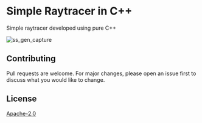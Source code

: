 # Simple Raytracer in C++
Simple raytracer developed using pure C++

![ss_gen_capture](https://user-images.githubusercontent.com/51887591/95026634-5a7d9380-0658-11eb-8004-be61ac2aafbe.png)

## Contributing
Pull requests are welcome. For major changes, please open an issue first to discuss what you would like to change.

## License
[Apache-2.0](https://choosealicense.com/licenses/apache-2.0/)
